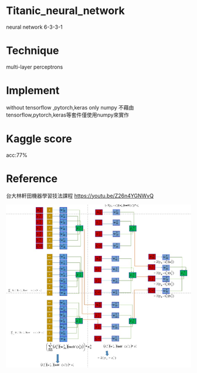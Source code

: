 # Titanic_neural_network
neural network 6-3-3-1 
# Technique
multi-layer perceptrons
# Implement
without tensorflow ,pytorch,keras only numpy
不藉由tensorflow,pytorch,keras等套件僅使用numpy來實作
# Kaggle score
acc:77%
# Reference
台大林軒田機器學習技法課程
https://youtu.be/Z26n4YGNWvQ

![image](https://github.com/b4824583/titanic_neural_network/blob/main/structure.jpg)
